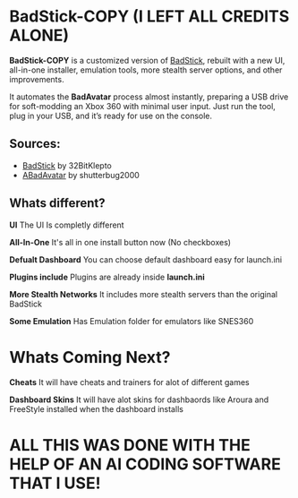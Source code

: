 # BadStick-COPY (I LEFT ALL CREDITS ALONE)

**BadStick-COPY** is a customized version of [BadStick](https://github.com/32BitKlepto/BadStick), rebuilt with a new UI, all-in-one installer, emulation tools, more stealth server options, and other improvements.

It automates the **BadAvatar** process almost instantly, preparing a USB drive for soft-modding an Xbox 360 with minimal user input. Just run the tool, plug in your USB, and it’s ready for use on the console.

## Sources:

* [BadStick](https://github.com/32BitKlepto/BadStick) by 32BitKlepto
* [ABadAvatar](https://github.com/shutterbug2000/ABadAvatar) by shutterbug2000

## Whats different?

**UI** The UI Is completly different

**All-In-One** It's all in one install button now (No checkboxes)

**Defualt Dashboard** You can choose default dashboard easy for launch.ini

**Plugins include** Plugins are already inside  **launch.ini**

**More Stealth Networks** It includes more stealth servers than the original BadStick

**Some Emulation**  Has Emulation folder for emulators like SNES360

# Whats Coming Next?

**Cheats** It will have cheats and trainers for alot of different games

**Dashboard Skins** It will have alot skins for dashbaords like Aroura and FreeStyle installed when the dashboard installs

# ALL THIS WAS DONE WITH THE HELP OF AN AI CODING SOFTWARE THAT I USE!
